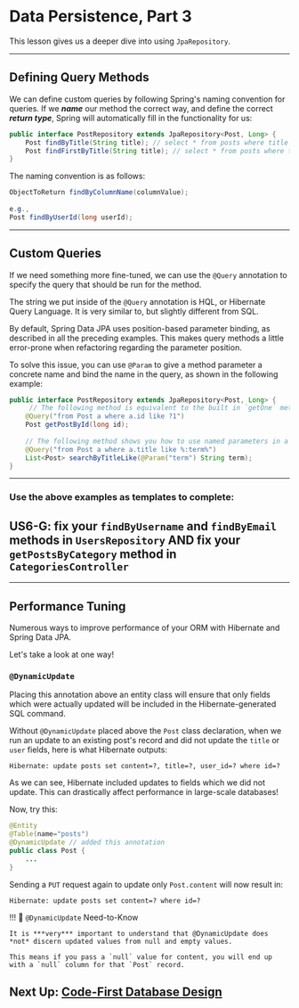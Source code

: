 # Data Persistence, Part 3

This lesson gives us a deeper dive into using `JpaRepository`.

---

## Defining Query Methods

We can define custom queries by following Spring's naming convention for queries. If we ***name*** our method the correct way, and define the correct ***return type***, Spring will automatically fill in the functionality for us:

```java
public interface PostRepository extends JpaRepository<Post, Long> {
    Post findByTitle(String title); // select * from posts where title = ?
    Post findFirstByTitle(String title); // select * from posts where title = ? limit 1
}
```

The naming convention is as follows:

```JAVA
ObjectToReturn findByColumnName(columnValue);
        
e.g.,
Post findByUserId(long userId);
```

---
## Custom Queries
If we need something more fine-tuned, we can use the `@Query` annotation to specify the query that should be run for the method. 

The string we put inside of the `@Query` annotation is HQL, or Hibernate Query Language. It is very similar to, but slightly different from SQL.

By default, Spring Data JPA uses position-based parameter binding, as described in all the preceding examples. This makes query methods a little error-prone when refactoring regarding the parameter position.

To solve this issue, you can use `@Param` to give a method parameter a concrete name and bind the name in the query, as shown in the following example:

```java
public interface PostRepository extends JpaRepository<Post, Long> {
     // The following method is equivalent to the built in `getOne` method, there's no need to create this example
    @Query("from Post a where a.id like ?1")
    Post getPostById(long id);
    
    // The following method shows you how to use named parameters in a HQL custom query:    
    @Query("from Post a where a.title like %:term%")
    List<Post> searchByTitleLike(@Param("term") String term);
}
```
---

### Use the above examples as templates to complete:

## US6-G: fix your `findByUsername` and `findByEmail` methods in `UsersRepository` AND fix your `getPostsByCategory` method in `CategoriesController`

---

## Performance Tuning

Numerous ways to improve performance of your ORM with Hibernate and Spring Data JPA.

Let's take a look at one way!

### `@DynamicUpdate`

Placing this annotation above an entity class will ensure that only fields which were actually updated will be included in the Hibernate-generated SQL command.

Without `@DynamicUpdate` placed above the `Post` class declaration, 
when we run an update to an existing post's record and did not update the `title` or `user` fields, here is what Hibernate outputs:

```
Hibernate: update posts set content=?, title=?, user_id=? where id=?
```

As we can see, Hibernate included updates to fields which we did not update. This can drastically affect performance in large-scale databases!

Now, try this:

```JAVA
@Entity
@Table(name="posts")
@DynamicUpdate // added this annotation
public class Post {
    ...
}
```

Sending a `PUT` request again to update only `Post.content` will now result in:

```
Hibernate: update posts set content=? where id=?
```

!!! 🧐 `@DynamicUpdate` Need-to-Know

    It is ***very*** important to understand that @DynamicUpdate does *not* discern updated values from null and empty values.
    
    This means if you pass a `null` value for content, you will end up with a `null` column for that `Post` record.

## Next Up: [Code-First Database Design](15-code-first.md)
